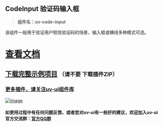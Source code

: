 ## CodeInput 验证码输入框

> **组件名：uv-code-input**

该组件一般用于验证用户短信验证码的场景，输入框或横线多种模式可选。

# <a href="https://www.uvui.cn/components/codeInput.html" target="_blank">查看文档</a>

## [下载完整示例项目](https://ext.dcloud.net.cn/plugin?name=uv-ui) <small>（请不要 下载插件ZIP）</small>

### [更多插件，请关注uv-ui组件库](https://ext.dcloud.net.cn/plugin?name=uv-ui)

<a href="https://ext.dcloud.net.cn/plugin?name=uv-ui" target="_blank">

![image](https://mp-a667b617-c5f1-4a2d-9a54-683a67cff588.cdn.bspapp.com/uv-ui/banner.png)

</a>

#### 如使用过程中有任何问题反馈，或者您对uv-ui有一些好的建议，欢迎加入uv-ui官方交流群：<a href="https://www.uvui.cn/components/addQQGroup.html" target="_blank">官方QQ群</a>
